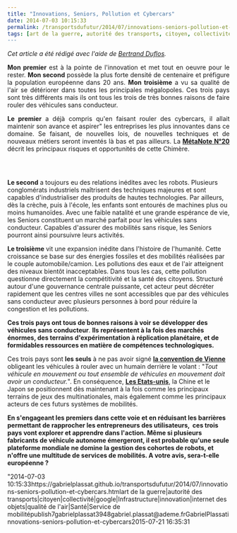 ```yaml
---
title: "Innovations, Seniors, Pollution et Cybercars"
date: 2014-07-03 10:15:33
permalink: /transportsdufutur/2014/07/innovations-seniors-pollution-et-cybercars.html
tags: [art de la guerre, autorité des transports, citoyen, collectivité, google, Infrastructure, innovation, internet des objets, qualité de l'air, Santé, Service de mobilité]
---
```


<p style="text-align: justify"><em>Cet article a été rédigé avec l'aide de <a href="http://fr.linkedin.com/in/duflosbertrand" target="_blank">Bertrand Duflos</a>.</em></p> <p style="text-align: justify"><strong>Mon premier</strong> est à la pointe de l'innovation et met tout en oeuvre pour le rester. <strong>Mon second</strong> possède la plus forte densité de centenaire et préfigure la population européenne dans 20 ans. <strong>Mon troisième</strong> a vu sa qualité de l'air se détériorer dans toutes les principales mégalopoles. Ces trois pays sont très différents mais ils ont tous les trois de très bonnes raisons de faire rouler des véhicules sans conducteur.</p> <p style="text-align: justify"><strong>Le premier</strong> a déjà compris qu'en faisant rouler des cybercars, il allait maintenir son avance et aspirer" les entreprises les plus innovantes dans ce domaine. Se faisant, de nouvelles lois, de nouvelles techniques et de nouveaux métiers seront inventés là bas et pas ailleurs. La <a href="https://gabrielplassat.github.io/transportsdufutur/2014/04/metanote-20-la-voiture-sans-conducteur-la-chimere.html"" target=""_blank""><strong>MétaNote N°20</strong></a> décrit les principaux risques et opportunités de cette Chimère.</p> <p><a class=""asset-img-link"" href="https://gabrielplassat.github.io/transportsdufutur/wp-content/uploads/sites/6/old/6a0120a66d2ad4970b01a3fd2a7077970b-pi.jpg""><img alt=""Innovation-de-rupture"" border=""0"" class=""asset  asset-image at-xid-6a0120a66d2ad4970b01a3fd2a7077970b image-full img-responsive"" src=""/wp-content/uploads/sites/6/old/6a0120a66d2ad4970b01a3fd2a7077970b-800wi.jpg"" style=""margin-left: automargin-right: auto"" title=""Innovation-de-rupture"" /></a></p> <p style=""text-align: justify""> </p>   <!--more--> <strong>Le second</strong> a toujours eu des relations inédites avec les robots. Plusieurs conglomérats industriels maîtrisent des techniques majeures et sont capables d'industrialiser des produits de hautes technologies. Par ailleurs, dès la crèche, puis à l'école, les enfants sont entourés de machines plus ou moins humanoïdes. Avec une faible natalité et une grande espérance de vie, les Seniors constituent un marché parfait pour les véhicules sans conducteur. Capables d'assurer des mobilités sans risque, les Seniors pourront ainsi poursuivre leurs activités. <p style=""text-align: justify""><strong>Le troisième</strong> vit une expansion inédite dans l'histoire de l'humanité. Cette croissance se base sur des énergies fossiles et des mobilités réalisées par le couple automobile/camion. Les pollutions des eaux et de l'air atteignent des niveaux bientôt inacceptables. Dans tous les cas, cette pollution questionne directement la compétitivité et la santé des citoyens. Structuré autour d'une gouvernance centrale puissante, cet acteur peut décréter rapidement que les centres villes ne sont accessibles que par des véhicules sans conducteur avec plusieurs personnes à bord pour réduire la congestion et les pollutions.</p> <p style=""text-align: justify""><strong>Ces trois pays ont tous de bonnes raisons à voir se développer des véhicules sans conducteur</strong>. <strong>Ils représentent à la fois des marchés énormes, des terrains d'expérimentation à réplication planétaire, et de formidables ressources en matière de compétences technologiques.</strong></p> <p style=""text-align: justify"">Ces trois pays sont <strong>les seuls</strong> à ne pas avoir signé <a href=""http://www.unece.org/trans/conventn/legalinst_08_RTRSS_RT1968.html"" target=""_blank""><strong>la convention de Vienne</strong></a> obligeant les véhicules à rouler avec un humain derrière le volant : "<em>Tout véhicule en mouvement ou tout ensemble de véhicules en mouvement doit avoir un conducteur.</em>". En conséquence, <a href=""http://papers.ssrn.com/sol3/papers.cfm?abstract_id=2303904"" target=""_blank""><strong>Les Etats-unis</strong></a>, la Chine et le Japon se positionnent dès maintenant à la fois comme les principaux terrains de jeux des multinationales, mais également comme les principaux acteurs de ces futurs systèmes de mobilités.</p> <p style=""text-align: justify""><strong>En s'engageant les premiers dans cette voie et en réduisant les barrières permettant de rapprocher les entrepreneurs des utilisateurs,  ces trois pays vont explorer et apprendre dans l'action. Même si plusieurs fabricants de véhicule autonome émergeront, il est probable qu'une seule plateforme mondiale ne domine la gestion des cohortes de robots, et n'offre une multitude de services de mobilités. A votre avis, sera-t-elle européenne ?</strong></p>"2014-07-03 10:15:33https://gabrielplassat.github.io/transportsdufutur/2014/07/innovations-seniors-pollution-et-cybercars.htmlart de la guerre|autorité des transports|citoyen|collectivité|google|Infrastructure|innovation|internet des objets|qualité de l'air|Santé|Service de mobilitépublish7gabrielplassat3948gabriel.plassat@ademe.frGabrielPlassatinnovations-seniors-pollution-et-cybercars2015-07-21 16:35:31

